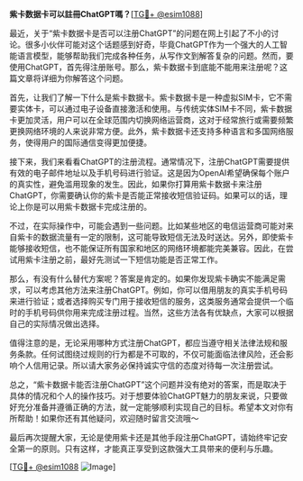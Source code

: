 **紫卡数据卡可以註冊ChatGPT嗎？**[[TG💪+ @esim1088](https://t.me/s/esim1088)]

最近，关于“紫卡数据卡是否可以注册ChatGPT”的问题在网上引起了不小的讨论。很多小伙伴可能对这个话题感到好奇，毕竟ChatGPT作为一个强大的人工智能语言模型，能够帮助我们完成各种任务，从写作文到解答复杂的问题。然而，要使用ChatGPT，首先得注册账号。那么，紫卡数据卡到底能不能用来注册呢？这篇文章将详细为你解答这个问题。

首先，让我们了解一下什么是紫卡数据卡。紫卡数据卡是一种虚拟SIM卡，它不需要实体卡，可以通过电子设备直接激活和使用。与传统实体SIM卡不同，紫卡数据卡更加灵活，用户可以在全球范围内切换网络运营商，这对于经常旅行或需要频繁更换网络环境的人来说非常方便。此外，紫卡数据卡还支持多种语言和多国网络服务，使得用户的国际通信变得更加便捷。

接下来，我们来看看ChatGPT的注册流程。通常情况下，注册ChatGPT需要提供有效的电子邮件地址以及手机号码进行验证。这是因为OpenAI希望确保每个账户的真实性，避免滥用现象的发生。因此，如果你打算用紫卡数据卡来注册ChatGPT，你需要确认你的紫卡是否能正常接收短信验证码。如果可以的话，理论上你是可以用紫卡数据卡完成注册的。

不过，在实际操作中，可能会遇到一些问题。比如某些地区的电信运营商可能对来自紫卡的数据流量有一定的限制，这可能导致短信无法及时送达。另外，即使紫卡能够接收短信，也不能保证所有国家和地区的网络环境都能完美兼容。因此，在尝试用紫卡注册之前，最好先测试一下短信功能是否正常工作。

那么，有没有什么替代方案呢？答案是肯定的。如果你发现紫卡确实不能满足需求，可以考虑其他方法来注册ChatGPT。例如，你可以借用朋友的真实手机号码来进行验证；或者选择购买专门用于接收短信的服务，这类服务通常会提供一个临时的手机号码供你用来完成注册过程。当然，这些方法各有优缺点，大家可以根据自己的实际情况做出选择。

值得注意的是，无论采用哪种方式注册ChatGPT，都应当遵守相关法律法规和服务条款。任何试图绕过规则的行为都是不可取的，不仅可能面临法律风险，还会影响个人信用记录。所以请大家务必保持诚实守信的态度对待每一次注册尝试。

总之，“紫卡数据卡能否注册ChatGPT”这个问题并没有绝对的答案，而是取决于具体的情况和个人的操作技巧。对于想要体验ChatGPT魅力的朋友来说，只要做好充分准备并遵循正确的方法，就一定能够顺利实现自己的目标。希望本文对你有所帮助！如果你还有其他疑问，欢迎随时留言交流哦～

最后再次提醒大家，无论是使用紫卡还是其他手段注册ChatGPT，请始终牢记安全第一的原则。只有这样，才能真正享受到这款强大工具带来的便利与乐趣。

[[TG💪+ @esim1088](https://t.me/s/esim1088) ![Image](https://i.postimg.cc/4NQfJmqS/Snipaste-2025-05-13-00-14-12.png)]